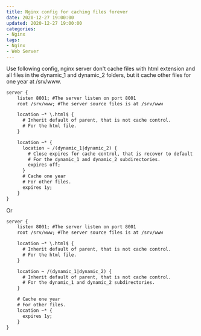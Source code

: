 ```yaml
---
title: Nginx config for caching files forever
date: 2020-12-27 19:00:00
updated: 2020-12-27 19:00:00
categories:
- Nginx
tags:
- Nginx
- Web Server
---
```


Use following config, nginx server don't cache files with html extension and all files in the dynamic_1 and dynamic_2 folders, but it cache other files for one year at /srv/www.

```txt
server {
    listen 8001; #The server listen on port 8001
    root /srv/www; #The server source files is at /srv/www

    location ~* \.html$ {
      # Inherit default of parent, that is not cache control.
      # For the html file.
    }

    location ~* {
      location ~ /(dynamic_1|dynamic_2) {
        # Close expires for cache control, that is recover to default
        # For the dynamic_1 and dynamic_2 subdirectories.
        expires off;
      }
      # Cache one year
      # For other files.
      expires 1y;
    }
}
```

Or

```txt
server {
    listen 8001; #The server listen on port 8001
    root /srv/www; #The server source files is at /srv/www

    location ~* \.html$ {
      # Inherit default of parent, that is not cache control.
      # For the html file.
    }

    location ~ /(dynamic_1|dynamic_2) {
      # Inherit default of parent, that is not cache control.
      # For the dynamic_1 and dynamic_2 subdirectories.
    }

    # Cache one year
    # For other files.
    location ~* {
      expires 1y;
    }
}
```
